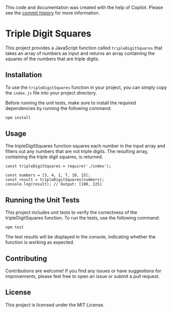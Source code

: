 This code and documentation was created with the help of Copilot. Please see the [commit history](https://github.com/bnjn-mt/copilot-testing/commits/main/) for more information.

# Triple Digit Squares

This project provides a JavaScript function called `tripleDigitSquares` that takes an array of numbers as input and returns an array containing the squares of the numbers that are triple digits.

## Installation

To use the `tripleDigitSquares` function in your project, you can simply copy the `index.js` file into your project directory.

Before running the unit tests, make sure to install the required dependencies by running the following command:

```bash
npm install
```
## Usage
The tripleDigitSquares function squares each number in the input array and filters out any numbers that are not triple digits. The resulting array, containing the triple digit squares, is returned.

```
const tripleDigitSquares = require('./index');

const numbers = [3, 4, 1, 7, 10, 15];
const result = tripleDigitSquares(numbers);
console.log(result); // Output: [100, 225]
```

## Running the Unit Tests
This project includes unit tests to verify the correctness of the tripleDigitSquares function. To run the tests, use the following command:
```
npm test
```

The test results will be displayed in the console, indicating whether the function is working as expected.

## Contributing
Contributions are welcome! If you find any issues or have suggestions for improvements, please feel free to open an issue or submit a pull request.

## License
This project is licensed under the MIT License.
